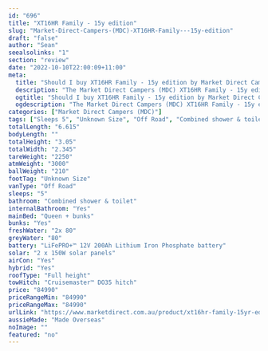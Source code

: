 ```yaml
---
id: "696"
title: "XT16HR Family - 15y edition"
slug: "Market-Direct-Campers-(MDC)-XT16HR-Family---15y-edition"
draft: "false"
author: "Sean"
seealsolinks: "1"
section: "review"
date: "2022-10-10T22:00:09+11:00"
meta:
  title: "Should I buy XT16HR Family - 15y edition by Market Direct Campers (MDC)?"
  description: "The Market Direct Campers (MDC) XT16HR Family - 15y edition is classed as Off Road, and sleeps 5 people. It is Made Overseas and comes in at Unknown Size. It generally has Combined shower & toilet."
  ogtitle: "Should I buy XT16HR Family - 15y edition by Market Direct Campers (MDC)?"
  ogdescription: "The Market Direct Campers (MDC) XT16HR Family - 15y edition is classed as Off Road, and sleeps 5 people. It is Made Overseas and comes in at Unknown Size. It generally has Combined shower & toilet."
categories: ["Market Direct Campers (MDC)"]
tags: ["Sleeps 5", "Unknown Size", "Off Road", "Combined shower & toilet", "Full height", "80 - 100k", "Made Overseas"]
totalLength: "6.615"
bodyLength: ""
totalHeight: "3.05"
totalWidth: "2.345"
tareWeight: "2250"
atmWeight: "3000"
ballWeight: "210"
footTag: "Unknown Size"
vanType: "Off Road"
sleeps: "5"
bathroom: "Combined shower & toilet"
internalBathroom: "Yes"
mainBed: "Queen + bunks"
bunks: "Yes"
freshWater: "2x 80"
greyWater: "80"
battery: "LiFePRO+™ 12V 200Ah Lithium Iron Phosphate battery"
solar: "2 x 150W solar panels"
airCon: "Yes"
hybrid: "Yes"
roofType: "Full height"
towHitch: "Cruisemaster™ DO35 hitch"
price: "84990"
priceRangeMin: "84990"
priceRangeMax: "84990"
urlLink: "https://www.marketdirect.com.au/product/xt16hr-family-15yr-edition/"
aussieMade: "Made Overseas"
noImage: ""
featured: "no"
---
```

